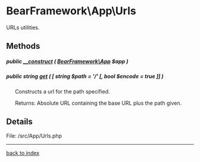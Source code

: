 # BearFramework\App\Urls

URLs utilities.

## Methods

##### public [__construct](bearframework.app.urls.__construct.method.md) ( [BearFramework\App](bearframework.app.class.md) $app )

##### public string [get](bearframework.app.urls.get.method.md) ( [ string $path = '/' [, bool $encode = true ]] )

&nbsp;&nbsp;&nbsp;&nbsp;&nbsp;&nbsp;Constructs a url for the path specified.

&nbsp;&nbsp;&nbsp;&nbsp;&nbsp;&nbsp;Returns: Absolute URL containing the base URL plus the path given.

## Details

File: /src/App/Urls.php

---

[back to index](index.md)

